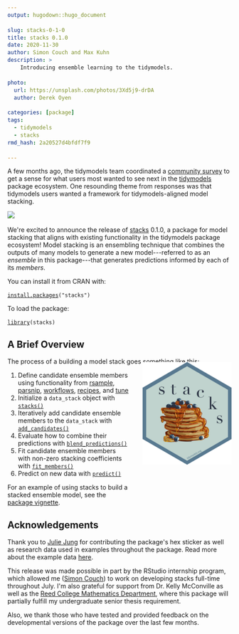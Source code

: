```yaml
---
output: hugodown::hugo_document

slug: stacks-0-1-0
title: stacks 0.1.0
date: 2020-11-30
author: Simon Couch and Max Kuhn
description: >
    Introducing ensemble learning to the tidymodels.

photo:
  url: https://unsplash.com/photos/3Xd5j9-drDA
  author: Derek Oyen

categories: [package] 
tags:
  - tidymodels
  - stacks
rmd_hash: 2a20527d4bfdf7f9

---
```


A few months ago, the tidymodels team coordinated a [community survey](https://connect.rstudioservices.com/tidymodels-priorities-survey/README.html) to get a sense for what users most wanted to see next in the [tidymodels](https://www.tidymodels.org/) package ecosystem. One resounding theme from responses was that tidymodels users wanted a framework for tidymodels-aligned model stacking.

![](https://education.rstudio.com/blog/2020/06/tidymodels-internship/priorities.png)

We're excited to announce the release of [stacks](https://stacks.tidymodels.org) 0.1.0, a package for model stacking that aligns with existing functionality in the tidymodels package ecosystem! Model stacking is an ensembling technique that combines the outputs of many models to generate a new model---referred to as an *ensemble* in this package---that generates predictions informed by each of its *members*.

You can install it from CRAN with:

<div class="highlight">

<pre class='chroma'><code class='language-r' data-lang='r'><span class='nf'><a href='https://rdrr.io/r/utils/install.packages.html'>install.packages</a></span>(<span class='s'>"stacks"</span>)
</code></pre>

</div>

To load the package:

<div class="highlight">

<pre class='chroma'><code class='language-r' data-lang='r'><span class='nf'><a href='https://rdrr.io/r/base/library.html'>library</a></span>(<span class='k'>stacks</span>)
</code></pre>

</div>

A Brief Overview
----------------

The process of a building a model stack goes something like this:

<div style="float:right;position: relative; top: -35px; width: 200px; padding-left: 30px; padding-bottom: 10px;">

![](https://github.com/tidymodels/stacks/raw/main/man/figures/logo.png)

</div>

1.  Define candidate ensemble members using functionality from [rsample](https://rsample.tidymodels.org/), [parsnip](https://parsnip.tidymodels.org/), [workflows](https://workflows.tidymodels.org/), [recipes](https://recipes.tidymodels.org/), and [tune](http://tune.tidymodels.org/)
2.  Initialize a `data_stack` object with [`stacks()`](https://stacks.tidymodels.org/reference/stacks.html)  
3.  Iteratively add candidate ensemble members to the `data_stack` with [`add_candidates()`](https://stacks.tidymodels.org/reference/add_candidates.html)  
4.  Evaluate how to combine their predictions with [`blend_predictions()`](https://stacks.tidymodels.org/reference/blend_predictions.html)  
5.  Fit candidate ensemble members with non-zero stacking coefficients with [`fit_members()`](https://stacks.tidymodels.org/reference/fit_members.html)  
6.  Predict on new data with [`predict()`](https://stacks.tidymodels.org/reference/predict.model_stack.html)

For an example of using stacks to build a stacked ensemble model, see the [package vignette](https://stacks.tidymodels.org/articles/basics.html).

Acknowledgements
----------------

Thank you to [Julie Jung](https://www.jungjulie.com/) for contributing the package's hex sticker as well as research data used in examples throughout the package. Read more about the example data [here](https://stacks.tidymodels.org/reference/tree_frogs.html).

This release was made possible in part by the RStudio internship program, which allowed me ([Simon Couch](https://twitter.com/simonpcouch)) to work on developing stacks full-time throughout July. I'm also grateful for support from Dr. Kelly McConville as well as the [Reed College Mathematics Department](https://www.reed.edu/math/), where this package will partially fulfill my undergraduate senior thesis requirement.

Also, we thank those who have tested and provided feedback on the developmental versions of the package over the last few months.

